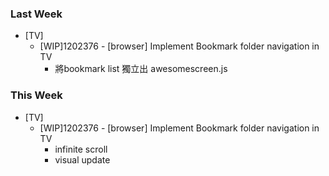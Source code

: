
### Last Week ###

* [TV]
    - [WIP]1202376 - [browser] Implement Bookmark folder navigation in TV
      - 將bookmark list 獨立出 awesomescreen.js

### This Week ###

* [TV]
    - [WIP]1202376 - [browser] Implement Bookmark folder navigation in TV
      - infinite scroll
      - visual update

